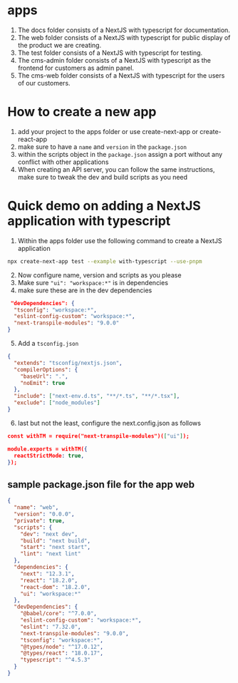 # apps

1. The docs folder consists of a NextJS with typescript for documentation.
2. The web folder consists of a NextJS with typescript for public display of the product we are creating.
3. The test folder consists of a NextJS with typescript for testing.
4. The cms-admin folder consists of a NextJS with typescript as the frontend for customers as admin panel.
5. The cms-web folder consists of a NextJS with typescript for the users of our customers.

# How to create a new app

1. add your project to the apps folder or use create-next-app or create-react-app
2. make sure to have a `name` and `version` in the `package.json`
3. within the scripts object in the `package.json` assign a port without any conflict with other applications
4. When creating an API server, you can follow the same instructions, make sure to tweak the dev and build scripts as you need

# Quick demo on adding a NextJS application with typescript

1. Within the apps folder use the following command to create a NextJS application

```bash
npx create-next-app test --example with-typescript --use-pnpm
```

2. Now configure name, version and scripts as you please
3. Make sure `"ui": "workspace:*"` is in dependencies
4. make sure these are in the dev dependencies

```json
 "devDependencies": {
  "tsconfig": "workspace:*",
  "eslint-config-custom": "workspace:*",
  "next-transpile-modules": "9.0.0"
}
```

5. Add a `tsconfig.json`

```json
{
  "extends": "tsconfig/nextjs.json",
  "compilerOptions": {
    "baseUrl": ".",
    "noEmit": true
  },
  "include": ["next-env.d.ts", "**/*.ts", "**/*.tsx"],
  "exclude": ["node_modules"]
}
```

6. last but not the least, configure the next.config.json as follows

```json
const withTM = require("next-transpile-modules")(["ui"]);

module.exports = withTM({
  reactStrictMode: true,
});
```

## sample package.json file for the app web

```json
{
  "name": "web",
  "version": "0.0.0",
  "private": true,
  "scripts": {
    "dev": "next dev",
    "build": "next build",
    "start": "next start",
    "lint": "next lint"
  },
  "dependencies": {
    "next": "12.3.1",
    "react": "18.2.0",
    "react-dom": "18.2.0",
    "ui": "workspace:*"
  },
  "devDependencies": {
    "@babel/core": "^7.0.0",
    "eslint-config-custom": "workspace:*",
    "eslint": "7.32.0",
    "next-transpile-modules": "9.0.0",
    "tsconfig": "workspace:*",
    "@types/node": "^17.0.12",
    "@types/react": "18.0.17",
    "typescript": "^4.5.3"
  }
}
```
